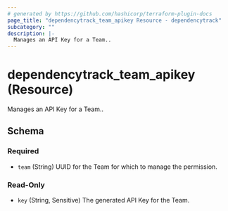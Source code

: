 ```yaml
---
# generated by https://github.com/hashicorp/terraform-plugin-docs
page_title: "dependencytrack_team_apikey Resource - dependencytrack"
subcategory: ""
description: |-
  Manages an API Key for a Team..
---
```


# dependencytrack_team_apikey (Resource)

Manages an API Key for a Team..



<!-- schema generated by tfplugindocs -->
## Schema

### Required

- `team` (String) UUID for the Team for which to manage the permission.

### Read-Only

- `key` (String, Sensitive) The generated API Key for the Team.
